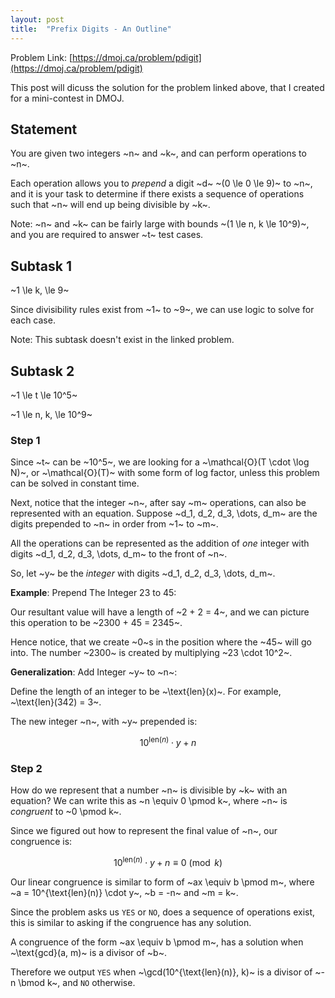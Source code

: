 ```yaml
---
layout: post
title:  "Prefix Digits - An Outline"
---
```


Problem Link: [https://dmoj.ca/problem/pdigit](https://dmoj.ca/problem/pdigit)

This post will dicuss the solution for the problem linked above, that I created
for a mini-contest in DMOJ.

## Statement 

You are given two integers ~n~ and ~k~, and can perform operations to ~n~.

Each operation allows you to *prepend* a digit ~d~ ~(0 \le 0 \le 9)~ to ~n~, 
and it is your task to determine if there exists a sequence of operations such
that ~n~ will end up being divisible by ~k~.

<!-- more -->

Note: ~n~ and ~k~ can be fairly large with bounds ~(1 \le n, k \le 10^9)~, and 
you are required to answer ~t~ test cases.

## Subtask 1

~1 \le k, \le 9~ 

Since divisibility rules exist from ~1~ to ~9~, we can use logic to solve for 
each case.

Note: This subtask doesn't exist in the linked problem.

## Subtask 2

~1 \le t \le 10^5~

~1 \le n, k, \le 10^9~

### Step 1 

Since ~t~ can be ~10^5~, we are looking for a ~\mathcal{O}(T \cdot \log N)~, or ~\mathcal{O}(T)~ with some form of log factor, unless this problem can be solved in constant time.

Next, notice that the integer ~n~, after say ~m~ operations, can also be represented with an equation. Suppose ~d_1, d_2, d_3, \dots, d_m~ are the digits prepended to ~n~ in order from ~1~ to ~m~.

All the operations can be represented as the addition of *one* integer with digits ~d_1, d_2, d_3, \dots, d_m~ to the front of ~n~.

So, let ~y~ be the *integer* with digits ~d_1, d_2, d_3, \dots, d_m~.

**Example**: Prepend The Integer 23 to 45:

Our resultant value will have a length of ~2 + 2 = 4~, and we can picture this operation to be ~2300 + 45 = 2345~.

Hence notice, that we create ~0~s in the position where the ~45~ will go into. The number ~2300~ is created by multiplying ~23 \cdot 10^2~.

**Generalization**: Add Integer ~y~ to ~n~:

Define the length of an integer to be ~\text{len}(x)~. For example, ~\text{len}(342) = 3~.

The new integer ~n~, with ~y~ prepended is:

$$10^{\text{len}(n)} \cdot y + n$$

### Step 2

How do we represent that a number ~n~ is divisible by ~k~ with an equation? We can write this as ~n \equiv 0 \pmod k~, where ~n~ is *congruent* to ~0 \pmod k~. 

Since we figured out how to represent the final value of ~n~, our congruence is:

$$10^{\text{len}(n)} \cdot y + n \equiv 0 \pmod k$$

Our linear congruence is similar to form of ~ax \equiv b \pmod m~, where ~a = 10^{\text{len}(n)} \cdot y~, ~b = -n~ and ~m = k~.

Since the problem asks us `YES` or `NO`, does a sequence of operations exist, this is similar to asking if the congruence has any solution.

A congruence of the form ~ax \equiv b \pmod m~, has a solution when ~\text{gcd}(a, m)~ is a divisor of ~b~.

Therefore we output `YES` when ~\gcd(10^{\text{len}(n)}, k)~ is a divisor of ~-n \bmod k~, and `NO` otherwise.

